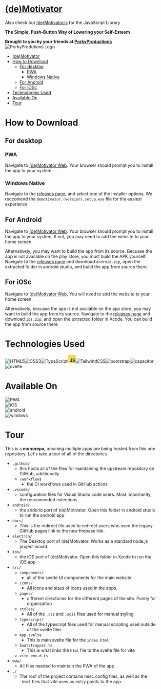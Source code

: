 # [(de)Motivator](https://demotivator.web.app)

Also check out [(de)Motivator.js](https://github.com/PorkyProductions/deMotivator.js) for the JavaScript Library

**The Simple, Push-Button Way of Lowering your Self-Esteem**

**Brought to you by your friends at [PorkyProductions](https://porkyproductions.github.io/)**
![PorkyProdutions Logo](https://avatars.githubusercontent.com/u/82683662?s=200&v=4)

- [(de)Motivator](#demotivator)
- [How to Download](#how-to-download)
  - [For desktop](#for-desktop)
    - [PWA](#pwa)
    - [Windows Native](#windows-native)
  - [For Android](#for-android)
  - [For iOSc](#for-iosc)
- [Technologies Used](#technologies-used)
- [Available On](#available-on)
- [Tour](#tour)


# How to Download

## For desktop
### PWA
Navigate to [(de)Motivator Web](https://demotivator.web.app). Your browser should prompt you to install the app to your system.
### Windows Native
Navigate to the [releases page](https://github.com/PorkyProductions/deMotivator/releases), and select one of the installer options. We reccomend the `demotivator.(version).setup.exe` file for the easiest experience
## For Android
Navigate to [(de)Motivator Web](https://demotivator.web.app). Your browser should prompt you to install the app to your system. If not, you may need to add the website to your home screen.

Alternatively, you may want to build the app from its source. Becuase the app is not available on the play store, you must build the APK yourself. Navigate to the [releases page](https://github.com/PorkyProductions/deMotivator/releases) and download `android.zip`, open the extracted folder in android studio, and build the app from source there.
## For iOSc
Navigate to [(de)Motivator Web](https://demotivator.web.app). You will need to add the website to your home screen.

Alternatively, becuase the app is not available on the app store, you may want to build the app from its source. Navigate to the [releases page](https://github.com/PorkyProductions/deMotivator/releases) and download `ios.zip`, and open the extracted folder in Xcode. You can build the app from source there


# Technologies Used

<img alt="HTML5" width="26px" src="https://upload.wikimedia.org/wikipedia/commons/thumb/6/61/HTML5_logo_and_wordmark.svg/1200px-HTML5_logo_and_wordmark.svg.png" /><img alt="CSS3" width="20px" src="https://upload.wikimedia.org/wikipedia/commons/thumb/d/d5/CSS3_logo_and_wordmark.svg/1200px-CSS3_logo_and_wordmark.svg.png" /><img alt="TypeScript" width="26px" src="https://blog.jeremylikness.com/blog/2019-03-05_typescript-for-javascript-developers-by-refactoring-part-1-of-2/images/1.jpeg"/><img alt="JavaScript" width="26px" src="https://raw.githubusercontent.com/github/explore/80688e429a7d4ef2fca1e82350fe8e3517d3494d/topics/javascript/javascript.png" /><img alt="TailwindCSS" width="26px" src="https://upload.wikimedia.org/wikipedia/commons/d/d5/Tailwind_CSS_Logo.svg"><img src="https://getbootstrap.com/docs/5.3/assets/brand/bootstrap-logo.svg" alt="bootstrap" width="30px" /><img src="https://user-images.githubusercontent.com/236501/105104854-e5e42e80-5a67-11eb-8cb8-46fccb079062.png" alt="capacitor" width="100px"><img src="https://avatars.githubusercontent.com/u/23617963?s=200&v=4" width="30px" alt="svelte">

# Available On
<img src="https://user-images.githubusercontent.com/3104648/28351989-7f68389e-6c4b-11e7-9bf2-e9fcd4977e7a.png" alt="PWA" width="100px"><br>
<img src="https://static.wikia.nocookie.net/logopedia/images/6/63/IOS_wordmark_%282017%29.svg/revision/latest/scale-to-width-down/200?cb=20170621150256" alt="iOS" width="85px"><br>
<img src="https://developer.android.com/images/brand/Android_Robot.png" alt="android" width="75"><br>
<img src="https://static.wikia.nocookie.net/logopedia/images/b/b3/Windows_2021.svg/revision/latest?cb=20220510113535" alt="windows" width="150">

# Tour

This is a **monorepo**, meaning multiple apps are being hosted from this one repository. Let's take a tour of all of the directories

- `.github/` 
  - this hosts all of the files for maintaining the upstream repository on GitHub, additionally
  - `/workflows`
    - the CI workflows used in GitHub actions
- `.vscode/`
  - configuration files for Visual Studio code users. Most importantly, the reccomended extentions
- `android/`
  - the andorid port of (de)Motivator. Open this folder in android studio to run the android app
- `docs/`
  - This is the redirect file used to redirect users who used the legacy GitHub pages link to the new firebase link. 
- `electron/`
  - The Desktop port of (de)Motivator. Works as a standard node.js project would.
- `ios/`
  -  the iOS port of (de)Motivator. Open this folder in Xcode to run the iOS app
- `src/`
  - `components/`
    - all of the svelte UI components for the main website.
  - `icons/`
    - All icons and sizes of icons used in the apps.
  - `pages/`
    - different directories for the different pages of the site. Purely for organization
  - `styles/`
    - All of the `.css` and `.scss` files used for manual styling
  - `typescript/`
    - All of the typescript files used for manual scripting used outside of the svelte files
  - `App.svelte`
    - This is main svelte file for the `index.html`
  - `bootstrapper.ts`
    - This is what links the `html` file to the svelte file for vite
  - `vite-env.d.ts`
- `www/`
  - All files needed to maintain the PWA of the app. 
- `./`
  - The root of the project contains misc config files, as well as the `.html` files that vite uses as entry points to the app. 
